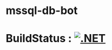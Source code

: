# mssql-db-bot

# BuildStatus : [![.NET](https://github.com/AgilanVageesan/ssms-db-bot/actions/workflows/buildAction.yml/badge.svg)](https://github.com/AgilanVageesan/ssms-db-bot/actions/workflows/buildAction.yml)
